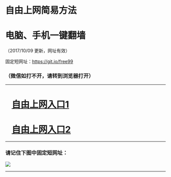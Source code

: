 ﻿# 自由上网简易方法

# 电脑、手机一键翻墙

（2017/10/09 更新，网址有效）

固定短网址：https://git.io/free99

### （微信如打不开，请转到浏览器打开）


***





# &nbsp;&nbsp; <a href="http://ft10825950.fwq-tz-1001.info/fwqtz01.html?t=1009001288 " target="_blank">自由上网入口1</a>
# &nbsp;&nbsp; <a href="http://ft2384122912.fwq-tz-1002.info/fwqtz02.html?t=10090016506 " target="_blank">自由上网入口2</a>
***

### 请记住下图中固定短网址：

<img src="https://s3-us-west-2.amazonaws.com/fwq-1001/yjfq-20170905okok.png" /> 


***

